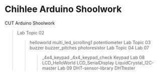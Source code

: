 # Chihlee Arduino Shoolwork
CUT Arduino Shoolwork

>Lab Topic 02
>> helloworld
>> multi_led_scrolling1
>> potentiometer
>Lab Topic 03
>>buzzer
>>buzzer_pitches
>>photoresistor
>Lab Topic 04
>>Lab 07
>>>_4x4_keypad
>>>_4x4_keypad_check
>>>Keypad
>>Lab 08
>>>LCD_HelloWorld
>>>LCD_SerialDisplay
>>>LiquidCrystal_I2C-master
>>Lab 09
>>>DHT-sensor-library
>>>DHTtester
